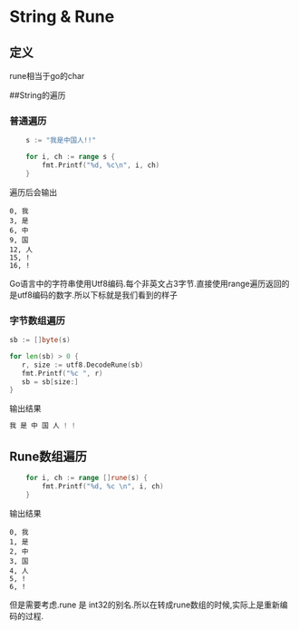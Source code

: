# String & Rune



## 定义

rune相当于go的char



##String的遍历 

### 普通遍历

``` go
	s := "我是中国人!!"

	for i, ch := range s {
		fmt.Printf("%d, %c\n", i, ch)
	}
```

遍历后会输出

```
0, 我
3, 是
6, 中
9, 国
12, 人
15, !
16, !
```

Go语言中的字符串使用Utf8编码.每个非英文占3字节.直接使用range遍历返回的是utf8编码的数字.所以下标就是我们看到的样子



### 字节数组遍历

```go
sb := []byte(s)

for len(sb) > 0 {
   r, size := utf8.DecodeRune(sb)
   fmt.Printf("%c ", r)
   sb = sb[size:]
}
```

输出结果

``` go
我 是 中 国 人 ! ! 
```



## Rune数组遍历

``` go
	for i, ch := range []rune(s) {
		fmt.Printf("%d, %c \n", i, ch)
	}
```

输出结果

```
0, 我 
1, 是 
2, 中 
3, 国 
4, 人 
5, ! 
6, ! 
```

但是需要考虑.rune 是 int32的别名.所以在转成rune数组的时候,实际上是重新编码的过程.